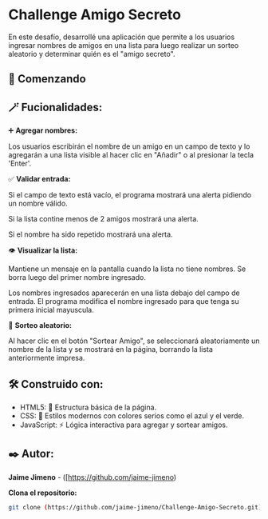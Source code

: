 # Challenge Amigo Secreto

En este desafío, desarrollé una aplicación que permite a los usuarios ingresar nombres de amigos en una lista para luego realizar un sorteo aleatorio y determinar quién es el "amigo secreto".

## 🚀 Comenzando 

## 🪄 Fucionalidades:



➕ **Agregar nombres:**

Los usuarios escribirán el nombre de un amigo en un campo de texto y lo agregarán a una lista visible al hacer clic en "Añadir" o al presionar la tecla 'Enter'.

✅ **Validar entrada:**

Si el campo de texto está vacío, el programa mostrará una alerta pidiendo un nombre válido.

Si la lista contine menos de 2 amigos mostrará una alerta.

Si el nombre ha sido repetido mostrará una alerta.

👁️ **Visualizar la lista:**

Mantiene un mensaje en la pantalla cuando la lista no tiene nombres. Se borra luego del primer nombre ingresado.

Los nombres ingresados aparecerán en una lista debajo del campo de entrada. El programa modifica el nombre ingresado para que tenga su primera inicial mayuscula.

🎲 **Sorteo aleatorio:**

Al hacer clic en el botón "Sortear Amigo", se seleccionará aleatoriamente un nombre de la lista y se mostrará en la página, borrando la lista anteriormente impresa.

## 🛠️ Construido con:

- HTML5: 📜 Estructura básica de la página.
- CSS: 🎨 Estilos modernos con colores serios como el azul y el verde.
- JavaScript: ⚡ Lógica interactiva para agregar y sortear amigos.

## ✒️ Autor:

**Jaime Jimeno** - ([https://github.com/jaime-jimeno)

**Clona el repositorio:**
```bash
git clone (https://github.com/jaime-jimeno/Challenge-Amigo-Secreto.git)
```






